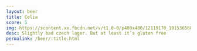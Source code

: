 ```yaml
---
layout: beer
title: Celia
score: 5
img: https://scontent.xx.fbcdn.net/v/t1.0-0/p480x480/12119170_10153656873518745_1645193236829467007_n.jpg?oh=7ba89bcf1349bc212583a52bc35d0c0c&oe=5837C0D6
desc: Slightly bad czech lager. But at least it’s gluten free
permalink: /beer/:title.html
---
```

